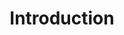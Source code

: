 ---
layout: default
title: Introduction
slides:

  - title: title-page
    class: title-slide

    notes: |

      Welcome to Electronics with Arduino!

      This taster is designed to introduce you to the basics of sensor input and real-world output using Arduino.

      By the end of the workshop you will have built and coded a selection of small electronics demo projects.

    content: |

      ![Gather Workshops Logo]([[THEME_IMAGES]]/gw_logo.png)

      # Arduino Taster
      _Electronics with Arduino_


##########


  - title: mentors

    notes: |

      Your mentors are super friendly, make sure to say hi.

      They actually get paid to do this stuff for a job, which is super cool.

      You can ask them for help with your code, ask them about their day job, or ask them what their favourite colour is.

      They're here to help, so ask them anything :)

    content: |

      ## Say hi to your mentors!

      Your mentors are here to help if you get stuck,
      and you can ask them (almost) anything!


##########


  - title: introductions

    notes: |
      Let's quickly go around the room and introduce ourselves.

      Tell us all one of your favourite things - favourite food, sport, hobby, animal, anything!

      If you could choose one super power, which would it be?

      Last of all, tell us your name.

    content: |

      ## Introductions

      What is your:

      - Favourite thing?
      - Super power?
      - First name?
      {:.flex-list}


##########


  - title: schedule

    notes: |
      Today's workshop is arranged in six different sections.

      In the first part we will look at how the Internet works and what this means for us as coders, plus take a look at the basics of web code languages.

      After that we will start working on our own websites, so think about a topic! We will design a page layout and a menu bar.

      Later we will add some fancy extras to our site, like YouTube videos and a gallery.

    content: |

      ## Schedule
      <br>

      **Blinking Lights**
      **On/Off Buttons**

      **Multicolour Lights**
      **Turning Dials**

      **Rotating Objects**
      **Flex Sensors**


##########


  - title: arduinokit

    notes: |

      We are using the Sparkfun Inventor's Kit v3.2

    content: |

      ## SparkFun Inventor's Kit

      ![SparkFun Inventor's Kit](assets/images/welcome-sparkfun-inventors-kit.jpg){: height="450"}

      We are using the Sparkfun Inventor's Kit v3.2


##########


  - title: arduinoapp

    notes: |

      We need the Arduino App to set up our board.

    content: |

      ## Arduino App

      ![Arduino Logo](assets/images/welcome-arduino-logo.png){: height="350"}

      We need the Arduino App to set up our board.


##########


  - title: nodered

    notes: |

      We are using Node Red as a visual alternative to coding Arduino by hand.

    content: |

      ## Node Red

      ![Node Red Logo](assets/images/welcome-nodered-logo.png){: height="350"}

      We are using Node Red as a visual code editor.


##########


  - title: arduinokitsetup

    notes: |

      Plug your RedBoard into your computer and link up the breadboard.

    content: |

      ## Setting Up Your Arduino

      ![Arduino with Breadboard wiring diagram](assets/images/welcome-breadboard-wiring-diagram.svg){: height="450"}

      Plug your Arduino into your computer and link up the breadboard.

      The board's green "ON" light should be on. 
      {:.checkpoint}


##########


  - title: standardfirmatasetup

    notes: |

      Open the Arduino app and use it to upload Standard Firmata

    content: |

      ## Setting Up Standard Firmata

      Open the Arduino app and use it to upload Standard Firmata


##########


  - title: noderedsetup

    notes: |

      Open Node Red and create a blank sheet

    content: |

      ## Start Up the Node Red Server

      Open Node Red and create a blank sheet


##########


  - title: summary
    class: centered-slide

    notes: |

      Great! Now that's all sorted, let's get started!

    content: |

      ![Thumbs Up!]([[THEME_IMAGES]]/thumbs-up.svg){: height="200"}

      ## Intro Stuff: Complete!

      Great, now it's time for the fun stuff...

      [Take me to the next chapter!](binary)


---